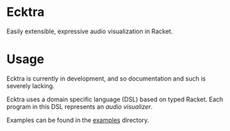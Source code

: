 # Ecktra

Easily extensible, expressive audio visualization in Racket.

# Usage

Ecktra is currently in development, and so documentation and such is severely lacking.

Ecktra uses a domain specific language (DSL) based on typed Racket.
Each program in this DSL represents an *audio visualizer*.

Examples can be found in the [examples](examples/) directory.
